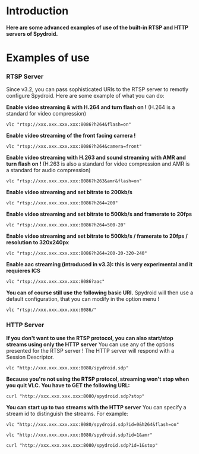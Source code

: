 # Introduction #

**Here are some advanced examples of use of the built-in RTSP and HTTP servers of Spydroid.**

# Examples of use #

### RTSP Server ###

Since v3.2, you can pass sophisticated URIs to the RTSP server to remotly configure Spydroid. Here are some example of what you can do:

**Enable video streaming & with H.264 and turn flash on !** (H.264 is a standard for video compression)
```
vlc "rtsp://xxx.xxx.xxx.xxx:8086?h264&flash=on"
```

**Enable video streaming of the front facing camera !**
```
vlc "rtsp://xxx.xxx.xxx.xxx:8086?h264&camera=front"
```

**Enable video streaming with H.263 and sound streaming with AMR and turn flash on !** (H.263 is also a standard for video compression and AMR is a standard for audio compression)
```
vlc "rtsp://xxx.xxx.xxx.xxx:8086?h263&amr&flash=on"
```

**Enable video streaming and set bitrate to 200kb/s**
```
vlc "rtsp://xxx.xxx.xxx.xxx:8086?h264=200"
```

**Enable video streaming and set bitrate to 500kb/s and framerate to 20fps**
```
vlc "rtsp://xxx.xxx.xxx.xxx:8086?h264=500-20"
```

**Enable video streaming and set bitrate to 500kb/s / framerate to 20fps / resolution to 320x240px**
```
vlc "rtsp://xxx.xxx.xxx.xxx:8086?h264=200-20-320-240"
```

**Enable aac streaming (introduced in v3.3): this is very experimental and it requieres ICS**
```
vlc "rtsp://xxx.xxx.xxx.xxx:8086?aac"
```

**You can of course still use the following basic URI.** Spydroid will then use a default configuration, that you can modify in the option menu !
```
vlc "rtsp://xxx.xxx.xxx.xxx:8086/"
```

### HTTP Server ###

**If you don't want to use the RTSP protocol, you can also start/stop streams using only the HTTP server** You can use any of the options presented for the RTSP server ! The HTTP server will respond with a Session Descriptor.
```
vlc "http://xxx.xxx.xxx.xxx:8080/spydroid.sdp"
```

**Because you're not using the RTSP protocol, streaming won't stop when you quit VLC. You have to GET the following URL:**
```
curl "http://xxx.xxx.xxx.xxx:8080/spydroid.sdp?stop"
```

**You can start up to two streams with the HTTP server** You can specify a stream id to distinguish the streams.
For example:
```
vlc "http://xxx.xxx.xxx.xxx:8080/spydroid.sdp?id=0&h264&flash=on"
```
```
vlc "http://xxx.xxx.xxx.xxx:8080/spydroid.sdp?id=1&amr"
```
```
curl "http://xxx.xxx.xxx.xxx:8080/spydroid.sdp?id=1&stop"
```